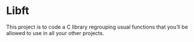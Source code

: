 # Libft
This project is to code a C library regrouping usual functions that you’ll be allowed to use in all your other projects.
